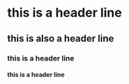 # this is a header line
## this is also a header line
### this is a header line
#### this is a header line
